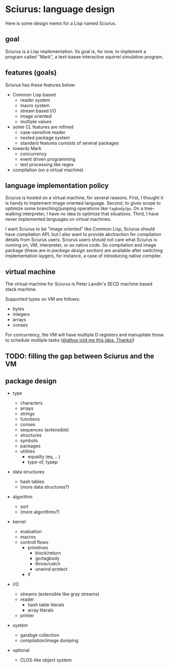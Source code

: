 # Sciurus: language design

Here is some design memo for a Lisp named Sciurus.

## goal

Sciurus is a Lisp implementation.
Its goal is, for now, to implement a program called "Mark",
a text-basee interactive squirrel simulation program.

## features (goals)

Sciurus has these features below:

- Common Lisp based
    - reader system
    - macro system
    - stream based I/O
    - image oriented
    - multiple values
- some CL features are refined
    - case-sensitive reader
    - nested package system
    - standard features consists of several packages
- towards Mark
    - concurrency
    - event driven programming
    - text processing like regex
- compilation (on a virtual machine)

## language implementation policy

Sciurus is hosted on a virtual machine, for several reasons.
First, I thought it is handy to implement image oriented language.
Second, to gives scope to optimize some branching/jumping operations like `tagbody`/`go`.
On a tree-walking interpreter, I have no idea to optimize that situations.
Third, I have never implemented languages on virtual machines.

I want Sciurus to be "image oriented" like Common Lisp, Sciurus should have compilation API,
but I also want to provide abctraction for compilation details from Sciurus users.
Sciurus users should not care what Sciurus is running on, VM, interpreter, or as native code.
So compilation and image package (these are in *package design* section) are available after switching implementation laygers, for instance, a case of introducing native compiler.

## virtual machine

The virtual machine for Sciurus is Peter Landin's SECD machine based stack machine.

Supported types on VM are follows:

- bytes
- integers
- arrays
- conses

For concurrency, the VM will have multiple D registers and manupilate those to schedule multiple tasks ([@athos told me this idea. Thanks!](https://twitter.com/athos0220/status/1314071624287617024))

## TODO: filling the gap between Sciurus and the VM

## package design

- type
    - characters
    - arrays
    - strings
    - functions
    - conses
    - sequences (extensible)
    - structures
    - symbols
    - packages
    - utilities
        - equality (eq, ...)
        - type-of, typep

- data structures
    - hash tables
    - (more data structures?)

- algorithm
    - sort
    - (more algorithms?)

- kernel
    - evaluation
    - macros
    - controll flows
        - primitives
            - block/return
            - go/tagbody
            - throw/catch
            - unwind-protect
        - if

- I/O
    - streams (extensible like gray streams)
    - reader
        - hash table literals
        - array literals
    - printer

- system
    - garabge collection
    - compilation/image dumping

- optional
    - CLOS-like object system

